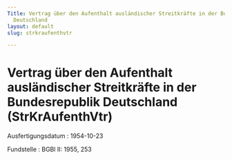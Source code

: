 ```yaml
---
Title: Vertrag über den Aufenthalt ausländischer Streitkräfte in der Bundesrepublik
  Deutschland
layout: default
slug: strkraufenthvtr

---
```


# Vertrag über den Aufenthalt ausländischer Streitkräfte in der Bundesrepublik Deutschland (StrKrAufenthVtr)

Ausfertigungsdatum
:   1954-10-23

Fundstelle
:   BGBl II: 1955, 253

